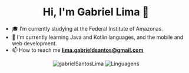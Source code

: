 <h1 align="center"> Hi, I'm Gabriel Lima 👋</h1>

- :mortar_board: I’m currently studying at the Federal Institute of Amazonas.
- 🌱 I'm currently learning Java and Kotlin languages, and the mobile and web development. 
- 📫 How to reach me **lima.gabrieldsantos@gmail.com**
<p align="center">
<img src="https://github-readme-stats.vercel.app/api?username=gabrielSantosLima&show_icons=true&theme=dark" alt="gabrielSantosLima"/>
<img src="https://github-readme-stats.vercel.app/api/top-langs/?username=gabrielSantosLima&layout=compact&theme=dark" alt="Linguagens" />
</p>

